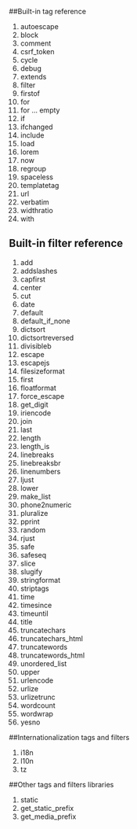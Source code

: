 ##Built-in tag reference
1. autoescape
2. block
3. comment
4. csrf_token
5. cycle
6. debug
7. extends
8. filter
9. firstof
10. for
11. for ... empty
12. if
13. ifchanged
14. include
15. load
16. lorem
17. now
18. regroup
19. spaceless
20. templatetag
21. url
22. verbatim
23. widthratio
24. with


## Built-in filter reference

1. add
2. addslashes
3. capfirst
4. center
5. cut
6. date
7. default
8. default_if_none
9. dictsort
10. dictsortreversed
11. divisibleb
12. escape
13. escapejs
14. filesizeformat
15. first
16. floatformat
17. force_escape
18. get_digit
19. iriencode
20. join
21. last
22. length
23. length_is
24. linebreaks
25. linebreaksbr
26. linenumbers
27. ljust
28. lower
29. make_list
30. phone2numeric
31. pluralize
32. pprint
33. random
34. rjust
35. safe
36. safeseq
37. slice
38. slugify
39. stringformat
40. striptags
41. time
42. timesince
43. timeuntil
44. title
45. truncatechars
46. truncatechars_html
47. truncatewords
48. truncatewords_html
49. unordered_list
50. upper
51. urlencode
52. urlize
53. urlizetrunc
54. wordcount
55. wordwrap
56. yesno


##Internationalization tags and filters
1. i18n
2. l10n
3. tz

##Other tags and filters libraries
1. static
2. get_static_prefix
3. get_media_prefix
